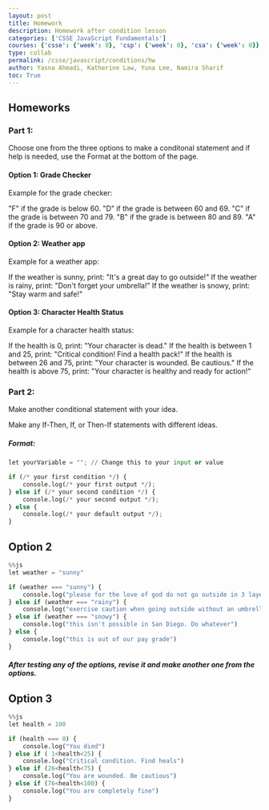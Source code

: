 ```yaml
---
layout: post
title: Homework
description: Homework after condition lesson
categories: ['CSSE JavaScript Fundamentals']
courses: {'csse': {'week': 0}, 'csp': {'week': 0}, 'csa': {'week': 0}}
type: collab
permalink: /csse/javascript/conditions/hw
author: Yasna Ahmadi, Katherine Law, Yuna Lee, Namira Sharif
toc: True
---
```


## Homeworks  


### Part 1:
 Choose one from the three options to make a conditonal statement and if help is needed, use the Format at the bottom of the page.

#### Option 1: Grade Checker 
Example for the grade checker:

"F" if the grade is below 60.
"D" if the grade is between 60 and 69.
"C" if the grade is between 70 and 79.
"B" if the grade is between 80 and 89.
"A" if the grade is 90 or above.

#### Option 2: Weather app
Example for a weather app:

If the weather is sunny, print: "It's a great day to go outside!"
If the weather is rainy, print: "Don't forget your umbrella!"
If the weather is snowy, print: "Stay warm and safe!"

#### Option 3: Character Health Status
Example for a character health status:

If the health is 0, print: "Your character is dead."
If the health is between 1 and 25, print: "Critical condition! Find a health pack!"
If the health is between 26 and 75, print: "Your character is wounded. Be cautious."
If the health is above 75, print: "Your character is healthy and ready for action!"

### Part 2:
 Make another conditional statement with your idea.

 Make any If-Then, If, or Then-If statements with different ideas.


##### Format: 


```python
let yourVariable = ""; // Change this to your input or value

if (/* your first condition */) {
    console.log(/* your first output */);
} else if (/* your second condition */) {
    console.log(/* your second output */);
} else {
    console.log(/* your default output */);
}
```

<h2>Option 2</h2>


```python
%%js
let weather = "sunny"

if (weather === "sunny") {
    console.log("please for the love of god do not go outside in 3 layers of clothing and a massive puffer jacket or else you will melt")
} else if (weather === "rainy") {
    console.log("exercise caution when going outside without an umbrella or rain jacket.")
} else if (weather === "snowy") {
    console.log("this isn't possible in San Diego. Do whatever")
} else {
    console.log("this is out of our pay grade")
}
```

##### After testing any of the options, revise it and make another one from the options.


<h2>Option 3</h2>


```python
%%js
let health = 100

if (health === 0) {
    console.log("You died")
} else if ( 1<health<25) {
    console.log("Critical condition. Find heals")
} else if (26<health<75) {
    console.log("You are wounded. Be cautious")
} else if (76<health<100) {
    console.log("You are completely fine")
}
```
